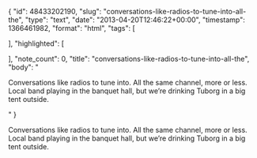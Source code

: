 {
  "id": 48433202190,
  "slug": "conversations-like-radios-to-tune-into-all-the",
  "type": "text",
  "date": "2013-04-20T12:46:22+00:00",
  "timestamp": 1366461982,
  "format": "html",
  "tags": [

  ],
  "highlighted": [

  ],
  "note_count": 0,
  "title": "conversations-like-radios-to-tune-into-all-the",
  "body": "<p>Conversations like radios to tune into. All the same channel, more or less. Local band playing in the banquet hall, but we&rsquo;re drinking Tuborg in a big tent outside.</p>"
}

<p>Conversations like radios to tune into. All the same channel, more or less. Local band playing in the banquet hall, but we&rsquo;re drinking Tuborg in a big tent outside.</p>